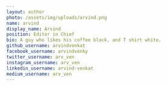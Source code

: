 ```yaml
---
layout: author
photo: /assets/img/uploads/arvind.png
name: arvind
display_name: Arvind
position: Editor in Chief
bio: A guy who likes his coffee black, and T shirt white.
github_username: arvindvenkat
facebook_username: arvindvenky
twitter_username: arv_ven
instagram_username: arv_ven
linkedin_username: arvind-venkat
medium_username: arv_ven
---
```


